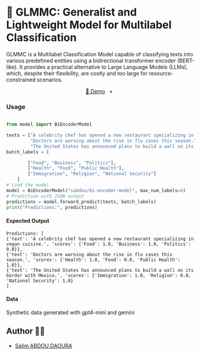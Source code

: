 # 🤖 GLMMC: Generalist and Lightweight Model for Multilabel Classification 

GLMMC is a Multilabel Classification Model capable of classifying texts into various predefined entities using a bidirectional transformer encoder (BERT-like). It provides a practical alternative to Large Language Models (LLMs), which, despite their flexibility, are costly and too large for resource-constrained scenarios.

<p align="center">
    <a href="https://huggingface.co/spaces/urchade/gliner_mediumv2.1">🤗 Demo</a>
    <span>&nbsp;&nbsp;•&nbsp;&nbsp;</span>
    </a>
</p>

### Usage
```python

from model import BiEncoderModel

texts = ["A celebrity chef has opened a new restaurant specializing in vegan cuisine.",
         "Doctors are warning about the rise in flu cases this season.",
         "The United States has announced plans to build a wall on its border with Mexico."]
batch_labels = [

        ["Food", "Business", "Politics"],
        ["Health", "Food", "Public Health"],
        ["Immigration", "Religion", "National Security"]
    ]
# Load the model
model = BiEncoderModel("sabdou/bi-encoder-model", max_num_labels=6)
# Prediction with JSON output
predictions = model.forward_predict(texts, batch_labels)
print("Predictions:", predictions)

```


#### Expected Output

```
Predictions: [
{'text': 'A celebrity chef has opened a new restaurant specializing in vegan cuisine.', 'scores': {'Food': 1.0, 'Business': 1.0, 'Politics': 0.0}},
{'text': 'Doctors are warning about the rise in flu cases this season.', 'scores': {'Health': 1.0, 'Food': 0.0, 'Public Health': 1.0}},
{'text': 'The United States has announced plans to build a wall on its border with Mexico.', 'scores': {'Immigration': 1.0, 'Religion': 0.0, 'National Security': 1.0}
]

```

#### Data

Synthetic data generated with gpt4-mini and gemini 

## Author 🧑‍💻
- [Salim ABDOU DAOURA](https://github.com/sabdoudaoura)
